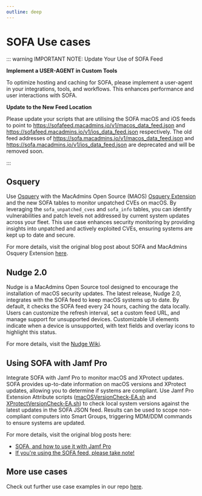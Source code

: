 ```yaml
---
outline: deep
---
```


# SOFA Use cases 

::: warning IMPORTANT NOTE: Update Your Use of SOFA Feed

**Implement a USER-AGENT in Custom Tools**

To optimize hosting and caching for SOFA, please implement a user-agent in your integrations, tools, and workflows. This enhances performance and user interactions with SOFA.

**Update to the New Feed Location**

Please update your scripts that are utilising the SOFA macOS and iOS feeds to point to https://sofafeed.macadmins.io/v1/macos_data_feed.json and https://sofafeed.macadmins.io/v1/ios_data_feed.json respectively. The old feed addresses of https://sofa.macadmins.io/v1/macos_data_feed.json and https://sofa.macadmins.io/v1/ios_data_feed.json are deprecated and will be removed soon.

:::

## Osquery

Use [Osquery](https://osquery.io) with the MacAdmins Open Source (MAOS) [Osquery Extension](https://github.com/macadmins/osquery-extension) and the new SOFA tables to monitor unpatched CVEs on macOS. By leveraging the `sofa_unpatched_cves` and `sofa_info` tables, you can identify vulnerabilities and patch levels not addressed by current system updates across your fleet. This use case enhances security monitoring by providing insights into unpatched and actively exploited CVEs, ensuring systems are kept up to date and secure.

For more details, visit the original blog post about SOFA and MacAdmins Osquery Extension [here](https://grahamgilbert.com/blog/2024/05/03/investigating-unpatched-cves-with-osquery-and-sofa/). 

## Nudge 2.0

Nudge is a MacAdmins Open Source tool designed to encourage the installation of macOS security updates. The latest release, Nudge 2.0, integrates with the SOFA feed to keep macOS systems up to date. By default, it checks the SOFA feed every 24 hours, caching the data locally. Users can customize the refresh interval, set a custom feed URL, and manage support for unsupported devices. Customizable UI elements indicate when a device is unsupported, with text fields and overlay icons to highlight this status.

For more details, visit the [Nudge Wiki](https://github.com/macadmins/nudge/wiki/v2.0-features).


## Using SOFA with Jamf Pro

Integrate SOFA with Jamf Pro to monitor macOS and XProtect updates. SOFA provides up-to-date information on macOS versions and XProtect updates, allowing you to determine if systems are compliant. Use Jamf Pro Extension Attribute scripts ([macOSVersionCheck-EA.sh](https://github.com/macadmins/sofa/blob/main/tool-scripts/macOSVersionCheck-EA.sh) and [XProtectVersionCheck-EA.sh](https://github.com/macadmins/sofa/blob/main/tool-scripts/XProtectVersionCheck-EA.sh)) to check local system versions against the latest updates in the SOFA JSON feed. Results can be used to scope non-compliant computers into Smart Groups, triggering MDM/DDM commands to ensure systems are updated.

For more details, visit the original blog posts here:
- [SOFA, and how to use it with Jamf Pro](https://grahamrpugh.com/2024/04/29/sofa-and-jamf-pro.html)
- [If you're using the SOFA feed, please take note!](https://grahamrpugh.com/2024/07/22/sofa-new-feed.html)

## More use cases 

Check out further use case examples in our repo [here](https://github.com/macadmins/sofa/tree/main/tool-scripts).
